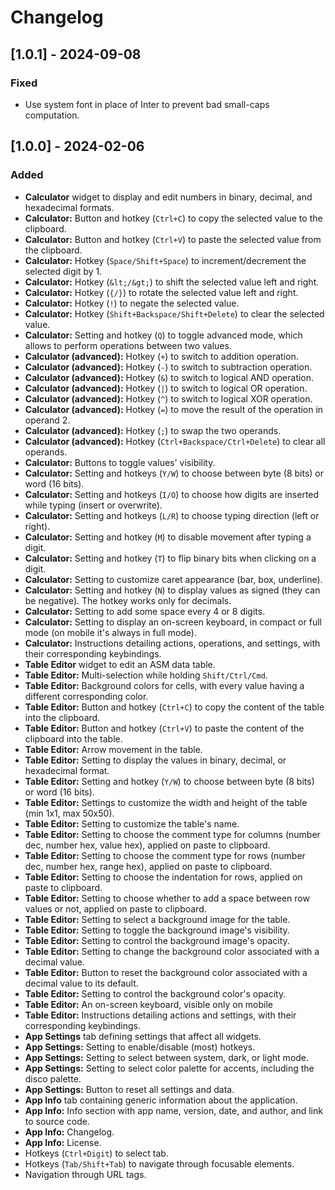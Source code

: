 # Changelog

## [1.0.1] - 2024-09-08

### Fixed

- Use system font in place of Inter to prevent bad small-caps computation.

## [1.0.0] - 2024-02-06

### Added

- **Calculator** widget to display and edit numbers in binary, decimal, and hexadecimal formats.
- **Calculator:** Button and hotkey (`Ctrl+C`) to copy the selected value to the clipboard.
- **Calculator:** Button and hotkey (`Ctrl+V`) to paste the selected value from the clipboard.
- **Calculator:** Hotkey (`Space/Shift+Space`) to increment/decrement the selected digit by 1.
- **Calculator:** Hotkey (`&lt;/&gt;`) to shift the selected value left and right.
- **Calculator:** Hotkey (`{/}`) to rotate the selected value left and right.
- **Calculator:** Hotkey (`!`) to negate the selected value.
- **Calculator:** Hotkey (`Shift+Backspace/Shift+Delete`) to clear the selected value.
- **Calculator:** Setting and hotkey (`Q`) to toggle advanced mode, which allows to perform operations between two values.
- **Calculator (advanced):** Hotkey (`+`) to switch to addition operation.
- **Calculator (advanced):** Hotkey (`-`) to switch to subtraction operation.
- **Calculator (advanced):** Hotkey (`&`) to switch to logical AND operation.
- **Calculator (advanced):** Hotkey (`|`) to switch to logical OR operation.
- **Calculator (advanced):** Hotkey (`^`) to switch to logical XOR operation.
- **Calculator (advanced):** Hotkey (`=`) to move the result of the operation in operand 2.
- **Calculator (advanced):** Hotkey (`;`) to swap the two operands.
- **Calculator (advanced):** Hotkey (`Ctrl+Backspace/Ctrl+Delete`) to clear all operands.
- **Calculator:** Buttons to toggle values' visibility.
- **Calculator:** Setting and hotkeys (`Y/W`) to choose between byte (8 bits) or word (16 bits).
- **Calculator:** Setting and hotkeys (`I/O`) to choose how digits are inserted while typing (insert or overwrite).
- **Calculator:** Setting and hotkeys (`L/R`) to choose typing direction (left or right).
- **Calculator:** Setting and hotkey (`M`) to disable movement after typing a digit.
- **Calculator:** Setting and hotkey (`T`) to flip binary bits when clicking on a digit.
- **Calculator:** Setting to customize caret appearance (bar, box, underline).
- **Calculator:** Setting and hotkey (`N`) to display values as signed (they can be negative). The hotkey works only for decimals.
- **Calculator:** Setting to add some space every 4 or 8 digits.
- **Calculator:** Setting to display an on-screen keyboard, in compact or full mode (on mobile it's always in full mode).
- **Calculator:** Instructions detailing actions, operations, and settings, with their corresponding keybindings.
- **Table Editor** widget to edit an ASM data table.
- **Table Editor:** Multi-selection while holding `Shift/Ctrl/Cmd`.
- **Table Editor:** Background colors for cells, with every value having a different corresponding color.
- **Table Editor:** Button and hotkey (`Ctrl+C`) to copy the content of the table into the clipboard.
- **Table Editor:** Button and hotkey (`Ctrl+V`) to paste the content of the clipboard into the table.
- **Table Editor:** Arrow movement in the table.
- **Table Editor:** Setting to display the values in binary, decimal, or hexadecimal format.
- **Table Editor:** Setting and hotkey (`Y/W`) to choose between byte (8 bits) or word (16 bits).
- **Table Editor:** Settings to customize the width and height of the table (min 1x1, max 50x50).
- **Table Editor:** Setting to customize the table's name.
- **Table Editor:** Setting to choose the comment type for columns (number dec, number hex, value hex), applied on paste to clipboard.
- **Table Editor:** Setting to choose the comment type for rows (number dec, number hex, range hex), applied on paste to clipboard.
- **Table Editor:** Setting to choose the indentation for rows, applied on paste to clipboard.
- **Table Editor:** Setting to choose whether to add a space between row values or not, applied on paste to clipboard.
- **Table Editor:** Setting to select a background image for the table.
- **Table Editor:** Setting to toggle the background image's visibility.
- **Table Editor:** Setting to control the background image's opacity.
- **Table Editor:** Setting to change the background color associated with a decimal value.
- **Table Editor:** Button to reset the background color associated with a decimal value to its default.
- **Table Editor:** Setting to control the background color's opacity.
- **Table Editor:** An on-screen keyboard, visible only on mobile
- **Table Editor:** Instructions detailing actions and settings, with their corresponding keybindings.
- **App Settings** tab defining settings that affect all widgets.
- **App Settings:** Setting to enable/disable (most) hotkeys.
- **App Settings:** Setting to select between system, dark, or light mode.
- **App Settings:** Setting to select color palette for accents, including the disco palette.
- **App Settings:** Button to reset all settings and data.
- **App Info** tab containing generic information about the application.
- **App Info:** Info section with app name, version, date, and author, and link to source code.
- **App Info:** Changelog.
- **App Info:** License.
- Hotkeys (`Ctrl+Digit`) to select tab.
- Hotkeys (`Tab/Shift+Tab`) to navigate through focusable elements.
- Navigation through URL tags.
